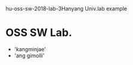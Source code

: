 hu-oss-sw-2018-lab-3Hanyang Univ.lab example

OSS SW Lab.
===========

 * 'kangminjae' 
 * 'ang gimolli'